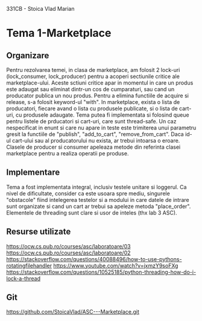 331CB - Stoica Vlad Marian

# Tema 1-Marketplace

## Organizare
Pentru rezolvarea temei, in clasa de marketplace, am 
folosit 2 lock-uri (lock_consumer, lock_producer) pentru
a acoperi sectiunile critice ale marketplace-ului.
Aceste sctiuni critice apar in momentul in care un produs
este adaugat sau eliminat dintr-un cos de cumparaturi, sau
cand un producator publica un nou produs. Pentru a elimina
functiile de acquire si release, s-a folosit keyword-ul "with".
In marketplace, exista o lista de producatori, fiecare avand
o lista cu produsele publicate, si o lista de cart-uri, cu
produsele adaugate. Tema putea fi implementata si folosind 
queue pentru listele de prducatori si cart-uri, care sunt thread-safe.
Un caz nespecificat in enunt si care nu apare in teste este
trimiterea unui parametru gresit la functiile de "publish",
"add_to_cart", "remove_from_cart". Daca id-ul cart-ului sau
al producatorului nu exista, ar trebui intoarsa o eroare.
Clasele de producer si consumer apeleaza metode din referinta
clasei marketplace pentru a realiza operatii pe produse.

## Implementare
Tema a fost implementata integral, inclusiv testele unitare
si loggerul. Ca nivel de dificultate, consider ca este usoara
spre mediu, singurele "obstacole" fiind intelegerea testelor si
a modului in care datele de intrare sunt organizate si cand 
un cart ar trebui sa apeleze metoda "place_order". Elementele
de threading sunt clare si usor de inteles (thx lab 3 ASC).

## Resurse utilizate
https://ocw.cs.pub.ro/courses/asc/laboratoare/03
https://ocw.cs.pub.ro/courses/asc/laboratoare/02
https://stackoverflow.com/questions/40088496/how-to-use-pythons-rotatingfilehandler
https://www.youtube.com/watch?v=jxmzY9soFXg
https://stackoverflow.com/questions/10525185/python-threading-how-do-i-lock-a-thread

## Git
https://github.com/StoicaVlad/ASC---Marketplace.git